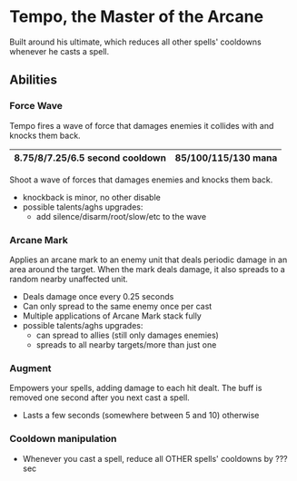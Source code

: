 # Tempo, the Master of the Arcane

Built around his ultimate, which reduces all other spells' cooldowns whenever he casts a spell.

## Abilities
### Force Wave

Tempo fires a wave of force that damages enemies it collides with and knocks them back.

| 8.75/8/7.25/6.5 second cooldown | 85/100/115/130 mana |
|---|---|


Shoot a wave of forces that damages enemies and knocks them back.
 - knockback is minor, no other disable
 - possible talents/aghs upgrades:
   - add silence/disarm/root/slow/etc to the wave

### Arcane Mark
Applies an arcane mark to an enemy unit that deals periodic damage in an area around the target. When the mark deals damage,
it also spreads to a random nearby unaffected unit.
 - Deals damage once every 0.25 seconds
 - Can only spread to the same enemy once per cast
 - Multiple applications of Arcane Mark stack fully
 - possible talents/aghs upgrades:
   - can spread to allies (still only damages enemies)
   - spreads to all nearby targets/more than just one

### Augment
Empowers your spells, adding damage to each hit dealt. The buff is removed one second after you next cast a spell.
 - Lasts a few seconds (somewhere between 5 and 10) otherwise

### Cooldown manipulation
 - Whenever you cast a spell, reduce all OTHER spells' cooldowns by ??? sec
